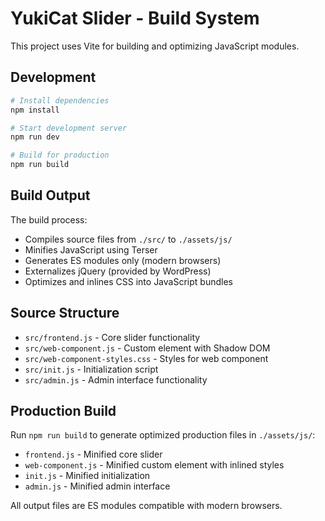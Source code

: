 # YukiCat Slider - Build System

This project uses Vite for building and optimizing JavaScript modules.

## Development

```bash
# Install dependencies
npm install

# Start development server
npm run dev

# Build for production
npm run build
```

## Build Output

The build process:
- Compiles source files from `./src/` to `./assets/js/`
- Minifies JavaScript using Terser
- Generates ES modules only (modern browsers)
- Externalizes jQuery (provided by WordPress)
- Optimizes and inlines CSS into JavaScript bundles

## Source Structure

- `src/frontend.js` - Core slider functionality
- `src/web-component.js` - Custom element with Shadow DOM
- `src/web-component-styles.css` - Styles for web component
- `src/init.js` - Initialization script
- `src/admin.js` - Admin interface functionality

## Production Build

Run `npm run build` to generate optimized production files in `./assets/js/`:
- `frontend.js` - Minified core slider
- `web-component.js` - Minified custom element with inlined styles
- `init.js` - Minified initialization  
- `admin.js` - Minified admin interface

All output files are ES modules compatible with modern browsers.
